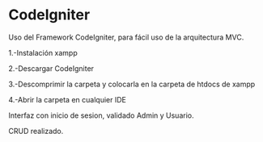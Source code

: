 # CodeIgniter
Uso del Framework CodeIgniter, para fácil uso de la arquitectura MVC.

1.-Instalación xampp

2.-Descargar CodeIgniter

3.-Descomprimir la carpeta y colocarla en la carpeta de htdocs de xampp

4.-Abrir la carpeta en cualquier IDE

Interfaz con inicio de sesion, validado Admin y Usuario.

CRUD realizado.
